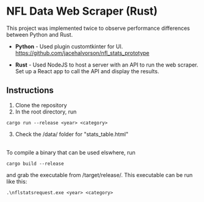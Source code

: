 # NFL Data Web Scraper (Rust)
This project was implemented twice to observe performance differences between Python and Rust.

- **Python** - Used plugin customtkinter for UI. https://github.com/jacehalvorson/nfl_stats_prototype

- **Rust** - Used NodeJS to host a server with an API to run the web scraper. Set up a React app to call the API and display the results.

## Instructions
1. Clone the repository
2. In the root directory, run
```
cargo run --release <year> <category>
```
3. Check the /data/ folder for "stats_table.html"

<br>
To compile a binary that can be used elswhere, run

```
cargo build --release
```
and grab the executable from /target/release/. This executable can be run like this:
```
.\nflstatsrequest.exe <year> <category>
```